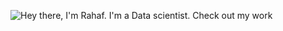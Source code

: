 ![Hey there, I'm Rahaf. I'm a Data scientist. Check out my work](https://github.com/CyrisXD/CyrisXD/raw/master/header.gif)
